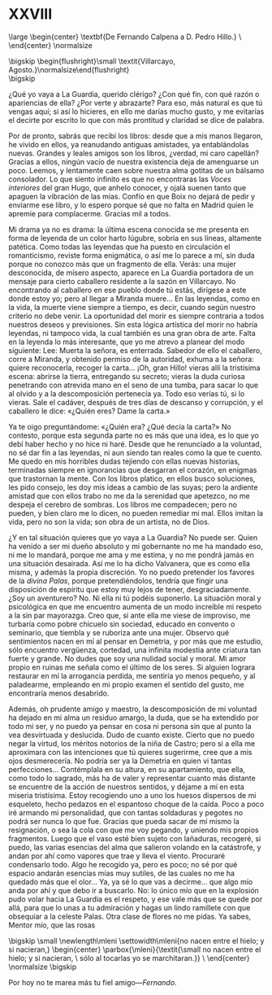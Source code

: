 # XXVIII

<!--- 
<div> 
  <span style="margin:0 auto;text-indent:0;display:block;text-align:center;font-weight:bold;font-size:larger;">
                De Fernando Calpena a D. Pedro Hillo.                  <br />
  </span>
</div> 
<p> </p>
-->

\large
\begin{center}
\textbf{De Fernando Calpena a D. Pedro Hillo.}                         \\
\end{center}
\normalsize

<!--- 
<div>
  <span style="width:100%;display:block;text-align:right;"> 
                *Villarcayo, Agosto.*
  </span>
</div>
<p> </p>
-->

\bigskip
\begin{flushright}\small \textit{Villarcayo, Agosto.}\normalsize\end{flushright}   
\bigskip

¿Qué yo vaya a La Guardia, querido clérigo? ¿Con qué fin, con qué razón
o apariencias de ella? ¿Por verte y abrazarte? Para eso, más natural es que tú
vengas aquí; si así lo hicieres, en ello me darías mucho gusto, y me evitarías
el decirte por escrito lo que con más prontitud y claridad se dice de palabra.

Por de pronto, sabrás que recibí los libros: desde que a mis manos llegaron, he
vivido en ellos, ya reanudando antiguas amistades, ya entablándolas nuevas.
Grandes y leales amigos son los libros, ¿verdad, mi caro capellán? Gracias
a ellos, ningún vacío de nuestra existencia deja de amenguarse un poco. Leemos,
y lentamente caen sobre nuestra alma gotitas de un bálsamo consolador. Lo que
siento infinito es que no encontraras las *Voces interiores* del gran Hugo, que
anhelo conocer, y ojalá suenen tanto que apaguen la vibración de las mías.
Confío en que Boix no dejará de pedir y enviarme ese libro, y lo espero porque
sé que no falta en Madrid quien le apremie para complacerme. Gracias mil
a todos.

Mi drama ya no es drama: la última escena conocida se me presenta en forma de
leyenda de un color harto lúgubre, sobria en sus líneas, altamente patética.
Como todas las leyendas que ha puesto en circulación el romanticismo, reviste
forma enigmática, o así me lo parece a mí, sin duda porque no conozco más que
un fragmento de ella. Verás: una mujer desconocida, de mísero aspecto, aparece
en La Guardia portadora de un mensaje para cierto caballero residente a la
sazón en Villarcayo. No encontrando al caballero en ese pueblo donde tú estás,
dirígese a este donde estoy yo; pero al llegar a Miranda muere… En las
leyendas, como en la vida, la muerte viene siempre a tiempo, es decir, cuando
según nuestro criterio no debe venir. La oportunidad del morir es siempre
contraria a todos nuestros deseos y previsiones. Sin esta lógica artística del
morir no habría leyendas, ni tampoco vida, la cual también es una gran obra de
arte. Falta en la leyenda lo más interesante, que yo me atrevo a planear del
modo siguiente: Lee: Muerta la señora, es enterrada. Sabedor de ello el
caballero, corre a Miranda, y obtenido permiso de la autoridad, exhuma a la
señora: quiere reconocerla, recoger la carta… ¡Oh, gran Hillo! vieras allí la
tristísima escena: abrirse la tierra, entregando su secreto; vieras la duda
curiosa penetrando con atrevida mano en el seno de una tumba, para sacar lo que
al olvido y a la descomposición pertenecía ya. Todo eso verías tú, si lo
vieras. Sale el cadáver, después de tres días de descanso y corrupción, y el
caballero le dice: «¿Quién eres? Dame la carta.»

Ya te oigo preguntándome: «¿Quién era? ¿Qué decía la carta?» No contesto,
porque esta segunda parte no es más que una idea, es lo que yo debí haber hecho
y no hice ni haré. Desde que he renunciado a la voluntad, no sé dar fin a las
leyendas, ni aun siendo tan reales como la que te cuento. Me quedo en mis
horribles dudas tejiendo con ellas nuevas historias, terminadas siempre en
ignorancias que desgarran el corazón, en enigmas que trastornan la mente. Con
los libros platico, en ellos busco soluciones, les pido consejo, les doy mis
ideas a cambio de las suyas; pero la ardiente amistad que con ellos trabo no me
da la serenidad que apetezco, no me despeja el cerebro de sombras. Los libros
me compadecen; pero no pueden, y bien claro me lo dicen, no pueden remediar mi
mal. Ellos imitan la vida, pero no son la vida; son obra de un artista, no de
Dios.

¿Y en tal situación quieres que yo vaya a La Guardia? No puede ser. Quien ha
venido a ser mi dueño absoluto y mi gobernante no me ha mandado eso, ni me lo
mandará, porque me ama y me estima, y no me pondrá jamás en una situación
desairada. Así me lo ha dicho Valvanera, que es como ella misma, y además la
propia discreción. Yo no puedo pretender los favores de la *divina Palas*,
porque pretendiéndolos, tendría que fingir una disposición de espíritu que
estoy muy lejos de tener, desgraciadamente. ¿Soy un aventurero? No. Ni ella ni
tú podéis suponerlo. La situación moral y psicológica en que me encuentro
aumenta de un modo increíble mi respeto a la sin par mayorazga. Creo que, si
ante ella me viese de improviso, me turbaría como pobre chicuelo sin sociedad,
educado en convento o seminario, que tiembla y se ruboriza ante una mujer.
Observo qué sentimientos nacen en mí al pensar en Demetria, y por más que me
estudio, sólo encuentro vergüenza, cortedad, una infinita modestia ante
criatura tan fuerte y grande. No dudes que soy una nulidad social y moral. Mi
amor propio en ruinas me señala como el último de los seres. Si alguien lograra
restaurar en mí la arrogancia perdida, me sentiría yo menos pequeño, y al
paladearme, empleando en mi propio examen el sentido del gusto, me encontraría
menos desabrido.

Además, oh prudente amigo y maestro, la descomposición de mi voluntad ha dejado
en mi alma un residuo amargo, la duda, que se ha extendido por todo mi ser,
y no puedo ya pensar en cosa ni persona sin que al punto la vea desvirtuada
y deslucida. Dudo de cuanto existe. Cierto que no puedo negar la virtud, los
méritos notorios de la niña de Castro; pero si a ella me aproximara con las
intenciones que tú quieres sugerirme, cree que a mis ojos desmerecería. No
podría ser ya la Demetria en quien vi tantas perfecciones… Contémplala en su
altura, en su apartamiento, que ella, como todo lo sagrado, más ha de valer
y representar cuanto más distante se encuentre de la acción de nuestros
sentidos, y déjame a mí en esta miseria tristísima. Estoy recogiendo uno a uno
los huesos dispersos de mi esqueleto, hecho pedazos en el espantoso choque de
la caída. Poco a poco iré armando mi personalidad, que con tantas soldaduras
y pegotes no podrá ser nunca lo que fue. Gracias que pueda sacar de mí mismo la
resignación, o sea la cola con que me voy pegando, y uniendo mis propios
fragmentos. Luego que el vaso esté bien sujeto con lañaduras, recogeré, si
puedo, las varias esencias del alma que salieron volando en la catástrofe,
y andan por ahí como vapores que trae y lleva el viento. Procuraré condensarlo
todo. Algo he recogido ya, pero es poco; no sé por qué espacio andarán esencias
mías muy sutiles, de las cuales no me ha quedado más que el olor… Ya, ya sé lo
que vas a decirme… que algo mío anda por ahí y que debo ir a buscarlo. No: lo
único mío que en la explosión pudo volar hacia La Guardia es el respeto, y ese
vale más que se quede por allá, para que lo unas a tu admiración y hagas un
lindo ramillete con que obsequiar a la celeste Palas. Otra clase de flores no
me pidas. Ya sabes, Mentor mío, que las rosas 

<!---
<div>
  <span style="margin:0 auto; text-indent:0; display:table;font-size:smaller">
               *no nacen entre el hielo; y si nacieran,*                <br />
               *sólo al tocarlas yo se marchitaran.*                    <br />
  </span>
</div>
-->

\bigskip
\small
\newlength\mleni
\settowidth\mleni{no nacen entre el hielo; y si nacieran,}
\begin{center}
\parbox{\mleni}{\textit{\small no nacen entre el hielo; y si nacieran,  \\
                               sólo al tocarlas yo se marchitaran.}}    \\
\end{center}
\normalsize
\bigskip

Por hoy no te marea más tu fiel amigo—*Fernando*.
